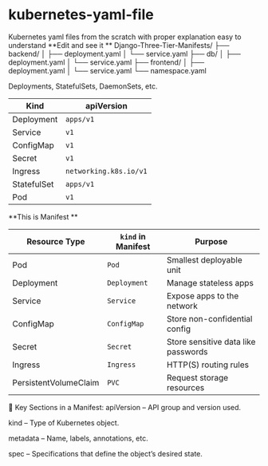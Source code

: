 # kubernetes-yaml-file
Kubernetes  yaml files from the scratch with proper explanation easy to understand 
**Edit and see it **
Django-Three-Tier-Manifests/
├── backend/
│   ├── deployment.yaml
│   └── service.yaml
├── db/
│   ├── deployment.yaml
│   └── service.yaml
├── frontend/
│   ├── deployment.yaml
│   └── service.yaml
└── namespace.yaml

 Deployments, StatefulSets, DaemonSets, etc.
 
 | Kind        | apiVersion             |
| ----------- | ---------------------- |
| Deployment  | `apps/v1`              |
| Service     | `v1`                   |
| ConfigMap   | `v1`                   |
| Secret      | `v1`                   |
| Ingress     | `networking.k8s.io/v1` |
| StatefulSet | `apps/v1`              |
| Pod         | `v1`                   |



**This is Manifest **

| Resource Type         | `kind` in Manifest | Purpose                             |
| --------------------- | ------------------ | ----------------------------------- |
| Pod                   | `Pod`              | Smallest deployable unit            |
| Deployment            | `Deployment`       | Manage stateless apps               |
| Service               | `Service`          | Expose apps to the network          |
| ConfigMap             | `ConfigMap`        | Store non-confidential config       |
| Secret                | `Secret`           | Store sensitive data like passwords |
| Ingress               | `Ingress`          | HTTP(S) routing rules               |
| PersistentVolumeClaim | `PVC`              | Request storage resources           |



📌 Key Sections in a Manifest:
apiVersion – API group and version used.

kind – Type of Kubernetes object.

metadata – Name, labels, annotations, etc.

spec – Specifications that define the object’s desired state.
